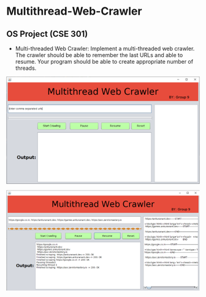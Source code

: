 # Multithread-Web-Crawler
## OS Project (CSE 301)

- Multi-threaded Web Crawler: Implement a multi-threaded web crawler. The crawler should be able to remember the last URLs and able to resume. Your program should be able to create appropriate number of threads.


![Sshot1](./assets/os2.png)


![Sshot1](./assets/os4.png)